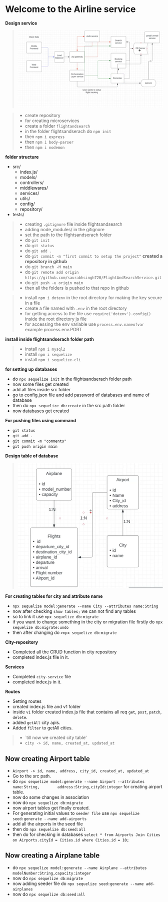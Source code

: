 # Welcome to the Airline service

**Design service**
> ![Design](./doc%20design.png)


> - create repository
> - for creating microservices
  > - create a folder `flightandsearch`
> - in the folder flightsandserach do `npm init`
> - then `npm i express`
> - then `npm i body-parser`
> - then `npm i nodemon`

**folder structure**
- src/
   - index.js/
   - models/
   - controllers/
   - middlewares/
   - services/
   - utils/
   - config/
   - repository/
- tests/


> - creating `.gitignore` file inside flightsandsearch
> - adding node_modules/ in the gitignore
> - set the path to the flightsandserach folder
> - do `git init`
> - do `git status`
> - do `git add .`
> - do `git commit -m "first commit to setup the project"`
**created a repository in github**
> - do `git branch -M main` 
> - do `git remote add origin https://github.com/saurabhsingh720/FlightAndSearchService.git`
> - do `git push -u origin main`
> - then all the folders is pushed to that repo in github


> - install `npm i dotenv` in the root directory for making the key secure in a file
> - create a file named with `.env` in the root directory
> - for getting access to the file use `require('dotenv').config()` inside the root directory js file
> - for accessing the env variable use `process.env.nameofvar`   example  process.env.PORT

**install inside flightsandserach folder path**
> - install `npm i mysql2`
> - install `npm i sequelize`
> - install `npm i sequelize-cli`


**for setting up databases** 
- do `npx sequelize init` in the flightsandserach folder path
- now some files get created
- add all files inside src folder
- go to config.json file and add password of databases and name of database
- then do `npx sequelize db:create` in the src path folder
- now databases get created


**For pushing files using command**
  - `git status`
  - `git add .`
  - `git commit -m "comments"`
  - `git push origin main`


**Design table of database**
 > ![Design table](./dbtable.png)


  **For creating tables for city and attribute name**
   - `npx sequelize model:generate --name City --attributes name:String`
   - now after checking `show tables;` we can not find any tables
   - so to link it use `npx sequelize db:migrate`
   - if you want to change something in the city or migration file firstly do `npx sequelize db:migrate:undo`
   - then after changing do `>npx sequelize db:migrate`
   

**City-repository**
 - Completed all the CRUD function in city repository
 - completed index.js file in it.
   
**Services**
 - Completed `city-service` file
 - completed index.js in it.

**Routes**
 - Setting routes 
 - created index.js file and v1 folder
 - inside `v1` folder created index.js file that contains all req `get`, `post`, `patch`, `delete`.
 - added `getAll` city apis.
 - Added `filter` to getAll cities.

 > - `till now we created city table'
 > - `city -> id, name, created_at, updated_at`

## Now creating Airport table
 - `Airport -> id, name, address, city_id, created_at, updated_at` 
 - Go to the src path.
 - do `npx sequelize model:generate --name Airport --attributes name:String,        address:String,cityId:integer` for creating airport table.
 - now do some changes in association 
 - now do `npx sequelize db:migrate`
 - now airport tables get finally created.
 - For generating initial values to `seeder file` use `npx sequelize seed:generate --name add-airports`
 - add all the airports in the seed file
 - then do `npx sequelize db:seed:all`
 - then do for checking in databases `select * from Airports Join Cities on Airports.cityId = Cities.id where Cities.id = 10;`

## Now creating a Airplane table
 - do `npx sequelize model:generate --name Airplane --attributes modelNumber:String,capacity:integer`
 - now do `npx sequelize db:migrate`
 - now adding seeder file do `npx sequelize seed:generate --name add-airplanes`
 - now do `npx sequelize db:seed:all`
